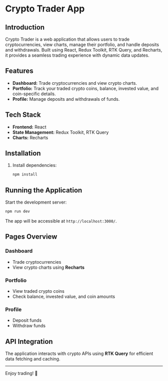 # Crypto Trader App

## Introduction

Crypto Trader is a web application that allows users to trade cryptocurrencies, view charts, manage their portfolio, and handle deposits and withdrawals. Built using React, Redux Toolkit, RTK Query, and Recharts, it provides a seamless trading experience with dynamic data updates.

## Features

- **Dashboard:** Trade cryptocurrencies and view crypto charts.
- **Portfolio:** Track your traded crypto coins, balance, invested value, and coin-specific details.
- **Profile:** Manage deposits and withdrawals of funds.

## Tech Stack

- **Frontend:** React
- **State Management:** Redux Toolkit, RTK Query
- **Charts:** Recharts

## Installation

1. Install dependencies:
   ```bash
   npm install
   ```

## Running the Application

Start the development server:

```bash
npm run dev
```

The app will be accessible at `http://localhost:3000/`.

## Pages Overview

### Dashboard

- Trade cryptocurrencies
- View crypto charts using **Recharts**

### Portfolio

- View traded crypto coins
- Check balance, invested value, and coin amounts

### Profile

- Deposit funds
- Withdraw funds

## API Integration

The application interacts with crypto APIs using **RTK Query** for efficient data fetching and caching.

---

Enjoy trading! 🚀
